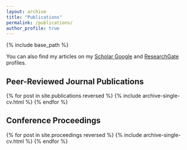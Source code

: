 ```yaml
---
layout: archive
title: "Publications"
permalink: /publications/
author_profile: true
---
```


{% include base_path %}


You can also find my articles on my [Scholar Google](https://scholar.google.com/citations?user=p1EfqNQAAAAJ&hl=en) and [ResearchGate](https://www.researchgate.net/profile/Martin-Belzunce) profiles.


## Peer-Reviewed Journal Publications

{% for post in site.publications reversed %}
  {% include archive-single-cv.html %}
{% endfor %}

## Conference Proceedings

{% for post in site.proceedings reversed %}
  {% include archive-single-cv.html %}
{% endfor %}
